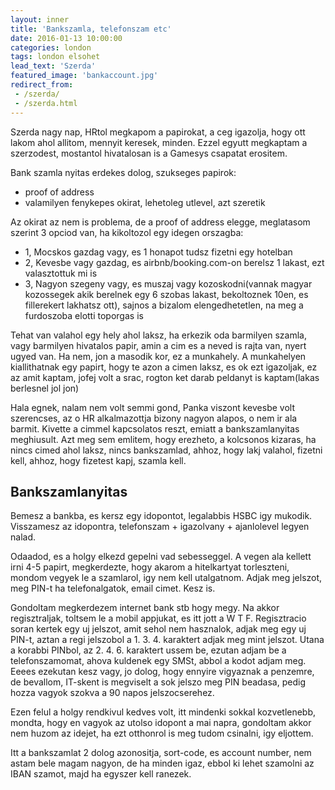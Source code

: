 ```yaml
---
layout: inner
title: 'Bankszamla, telefonszam etc'
date: 2016-01-13 10:00:00
categories: london
tags: london elsohet
lead_text: 'Szerda'
featured_image: 'bankaccount.jpg'
redirect_from:
 - /szerda/
 - /szerda.html
---
```


Szerda nagy nap, HRtol megkapom a papirokat, a ceg igazolja, hogy ott lakom ahol allitom, mennyit keresek, minden. Ezzel egyutt megkaptam a szerzodest, mostantol hivatalosan is a Gamesys csapatat erositem.

Bank szamla nyitas erdekes dolog, szukseges papirok:
 - proof of address
 - valamilyen fenykepes okirat, lehetoleg utlevel, azt szeretik

Az okirat az nem is problema, de a proof of address elegge, meglatasom szerint 3 opciod van, ha kikoltozol egy idegen orszagba:
 - 1, Mocskos gazdag vagy, es 1 honapot tudsz fizetni egy hotelban
 - 2, Kevesbe vagy gazdag, es airbnb/booking.com-on berelsz 1 lakast, ezt valasztottuk mi is
 - 3, Nagyon szegeny vagy, es muszaj vagy kozoskodni(vannak magyar kozossegek akik berelnek egy 6 szobas lakast, bekoltoznek 10en, es fillerekert lakhatsz ott), sajnos a bizalom elengedhetetlen, na meg a furdoszoba elotti toporgas is

Tehat van valahol egy hely ahol laksz, ha erkezik oda barmilyen szamla, vagy barmilyen hivatalos papir, amin a cim es a neved is rajta van, nyert ugyed van. Ha nem, jon a masodik kor, ez a munkahely.
A munkahelyen kiallithatnak egy papirt, hogy te azon a cimen laksz, es ok ezt igazoljak, ez az amit kaptam, jofej volt a srac, rogton ket darab peldanyt is kaptam(lakas berlesnel jol jon)

Hala egnek, nalam nem volt semmi gond, Panka viszont kevesbe volt szerencses, az o HR alkalmazottja bizony nagyon alapos, o nem ir ala barmit. Kivette a cimmel kapcsolatos reszt, emiatt a bankszamlanyitas meghiusult.
Azt meg sem emlitem, hogy erezheto, a kolcsonos kizaras, ha nincs cimed ahol laksz, nincs bankszamlad, ahhoz, hogy lakj valahol, fizetni kell, ahhoz, hogy fizetest kapj, szamla kell.

## Bankszamlanyitas

Bemesz a bankba, es kersz egy idopontot, legalabbis HSBC igy mukodik. Visszamesz az idopontra, telefonszam + igazolvany + ajanlolevel legyen nalad.

Odaadod, es a holgy elkezd gepelni vad sebesseggel. A vegen ala kellett irni 4-5 papirt, megkerdezte, hogy akarom a hitelkartyat torleszteni, mondom vegyek le a szamlarol, igy nem kell utalgatnom.
Adjak meg jelszot, meg PIN-t ha telefonalgatok, email cimet. Kesz is.

Gondoltam megkerdezem internet bank stb hogy megy. Na akkor regisztraljak, toltsem le a mobil appjukat, es itt jott a W T F. 
Regisztracio soran kertek egy uj jelszot, amit sehol nem hasznalok, adjak meg egy uj PIN-t, aztan a regi jelszobol a 1. 3. 4. karaktert adjak meg mint jelszot. 
Utana a korabbi PINbol, az 2. 4. 6. karaktert ussem be, ezutan adjam be a telefonszamomat, ahova kuldenek egy SMSt, abbol a kodot adjam meg.
Eeees ezekutan kesz vagy, jo dolog, hogy ennyire vigyaznak a penzemre, de bevallom, IT-skent is megviselt a sok jelszo meg PIN beadasa, pedig hozza vagyok szokva a 90 napos jelszocserehez. 

Ezen felul a holgy rendkivul kedves volt, itt mindenki sokkal kozvetlenebb, mondta, hogy en vagyok az utolso idopont a mai napra, gondoltam akkor nem huzom az idejet, ha ezt otthonrol is meg tudom csinalni, igy eljottem.

Itt a bankszamlat 2 dolog azonositja, sort-code, es account number, nem astam bele magam nagyon, de ha minden igaz, ebbol ki lehet szamolni az IBAN szamot, majd ha egyszer kell ranezek.

